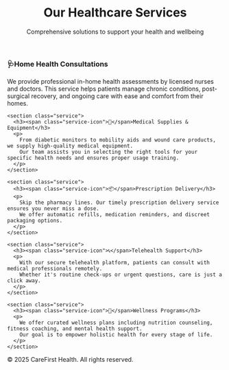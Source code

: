 <!DOCTYPE html>
<html lang="en">
<head>

</head>
<body>
  <header>
    <h1>Our Healthcare Services</h1>
    <p>Comprehensive solutions to support your health and wellbeing</p>
  </header>

  <main>
    <section class="service">
      <h3><span class="service-icon">🩺</span>Home Health Consultations</h3>
      <p>
        We provide professional in-home health assessments by licensed nurses and doctors.
        This service helps patients manage chronic conditions, post-surgical recovery, and ongoing care with ease and comfort from their homes.
      </p>
    </section>

    <section class="service">
      <h3><span class="service-icon">💊</span>Medical Supplies & Equipment</h3>
      <p>
        From diabetic monitors to mobility aids and wound care products, we supply high-quality medical equipment. 
        Our team assists you in selecting the right tools for your specific health needs and ensures proper usage training.
      </p>
    </section>

    <section class="service">
      <h3><span class="service-icon">📦</span>Prescription Delivery</h3>
      <p>
        Skip the pharmacy lines. Our timely prescription delivery service ensures you never miss a dose. 
        We offer automatic refills, medication reminders, and discreet packaging options.
      </p>
    </section>

    <section class="service">
      <h3><span class="service-icon">📞</span>Telehealth Support</h3>
      <p>
        With our secure telehealth platform, patients can consult with medical professionals remotely. 
        Whether it's routine check-ups or urgent questions, care is just a click away.
      </p>
    </section>

    <section class="service">
      <h3><span class="service-icon">🧘</span>Wellness Programs</h3>
      <p>
        We offer curated wellness plans including nutrition counseling, fitness coaching, and mental health support.
        Our goal is to empower holistic health for every stage of life.
      </p>
    </section>
  </main>

  <footer>
    <p>&copy; 2025 CareFirst Health. All rights reserved.</p>
  </footer>
</body>
</html>
